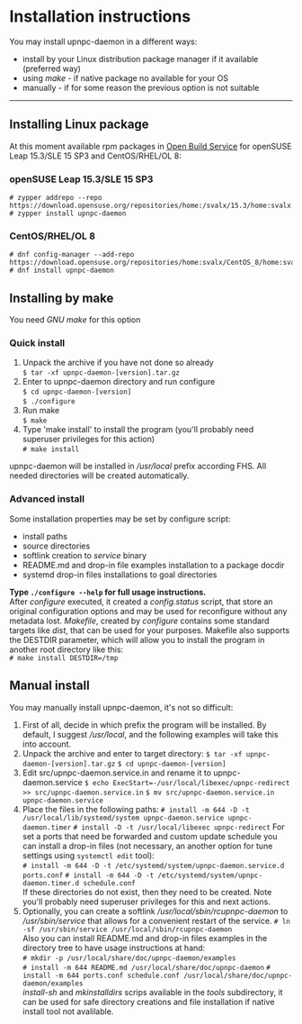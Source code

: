 # Installation instructions
You may install upnpc-daemon in a different ways:
 - install by your Linux distribution package manager if it available (preferred way)
 - using *make* - if native package no available for your OS
 - manually - if for some reason the previous option is not suitable
____

## Installing Linux package
At this moment available rpm packages in [Open Build Service](https://software.opensuse.org/package/upnpc-daemon) for openSUSE Leap 15.3/SLE 15 SP3 and CentOS/RHEL/OL 8:  
### openSUSE Leap 15.3/SLE 15 SP3
    # zypper addrepo --repo https://download.opensuse.org/repositories/home:/svalx/15.3/home:svalx.repo
    # zypper install upnpc-daemon
### CentOS/RHEL/OL 8
    # dnf config-manager --add-repo https://download.opensuse.org/repositories/home:svalx/CentOS_8/home:svalx.repo
    # dnf install upnpc-daemon
## Installing by make
You need *GNU make* for this option

### Quick install

1. Unpack the archive if you have not done so already  
   `$ tar -xf upnpc-daemon-[version].tar.gz`
2. Enter to upnpc-daemon directory and run configure  
   `$ cd upnpc-daemon-[version]`  
   `$ ./configure`
3. Run make  
   `$ make`
4. Type 'make install' to install the program
   (you'll probably need superuser privileges for this action)  
   `# make install`

upnpc-daemon will be installed in */usr/local* prefix according FHS.
All needed directories will be created automatically.

### Advanced install
Some installation properties may be set by configure script:
 - install paths
 - source directories
 - softlink creation to *service* binary
 - README.md and drop-in file examples installation to a package docdir
 - systemd drop-in files installations to goal directories

**Type `./configure --help` for full usage instructions.**  
After *configure* executed, it created a *config.status* script,
that store an original configuration options and may be used for
reconfigure without any  metadata lost. *Makefile*, created by
*configure* contains some standard targets like *dist*, that can
be used for your purposes. Makefile also supports the DESTDIR
parameter, which will allow you to install the program in another
root directory like this:  
   `# make install DESTDIR=/tmp`

## Manual install
You may manually install upnpc-daemon, it's not so difficult:
1. First of all, decide in which prefix the program will be installed. By default,
   I suggest */usr/local*, and the following examples will take this into account.
2. Unpack the archive and enter to target directory:
   `$ tar -xf upnpc-daemon-[version].tar.gz`
   `$ cd upnpc-daemon-[version]`
3. Edit src/upnpc-daemon.service.in and rename it to upnpc-daemon.service 
   `$ echo ExecStart=-/usr/local/libexec/upnpc-redirect >> src/upnpc-daemon.service.in`
   `$ mv src/upnpc-daemon.service.in upnpc-daemon.service`
4. Place the files in the following paths:
   `# install -m 644 -D -t /usr/local/lib/systemd/system upnpc-daemon.service upnpc-daemon.timer`
   `# install -D -t /usr/local/libexec upnpc-redirect`
   For set a ports that need be forwarded and custom update schedule
   you can install a drop-in files (not necessary, аn another option
   for tune settings using `systemctl edit` tool):  
   `# install -m 644 -D -t /etc/systemd/system/upnpc-daemon.service.d ports.conf`
   `# install -m 644 -D -t /etc/systemd/system/upnpc-daemon.timer.d schedule.conf`  
   If these directories do not exist, then they need to be created. Note you'll
   probably need superuser privileges for this and next actions. 
5. Optionally, you can create a softlink */usr/local/sbin/rcupnpc-daemon* to
   */usr/sbin/service* that allows for a convenient restart of the service.
   `# ln -sf /usr/sbin/service /usr/local/sbin/rcupnpc-daemon`  
   Also you can install README.md and drop-in files examples in the
   directory tree to have usage instructions at hand:  
   `# mkdir -p /usr/local/share/doc/upnpc-daemon/examples`  
   `# install -m 644 README.md /usr/local/share/doc/upnpc-daemon`
   `# install -m 644 ports.conf schedule.conf /usr/local/share/doc/upnpc-daemon/examples`  
*install-sh* and *mkinstalldirs* scrips available in the *tools* subdirectory, it can be used for safe directory creations and file installation if native install tool not avalilable.
